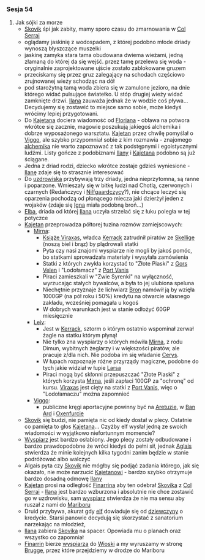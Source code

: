 ### Sesja 54
1. Jak sójki za morze
    - [Skovik](#p_skovik) śpi jak zabity, mamy sporo czasu do zmarnowania w [Col Serrai](#l_col_serrai)
    - oglądamy jaskinię z wodospadem, z której podobno młode driady wynoszą błyszczące muszelki
    - jaskinę zamyka stara tama obudowana dwiema wieżami, jedną złamaną do której da się wejść. przez tamę przelewa się woda - oryginalnie zaprojektowane ujście zostało zablokowane gruzem
    - przeciskamy się przez gruz zalegający na schodach częściowo zrujnowanej wieży schodząc na dół
    - pod starożytną tamą woda zbiera się w zamulone jezioro, na dnie którego widać pulsujące światełko. U stóp drugiej wieży widać zamknięte drzwi. [Ilana](#g_ilana) zauważa jednak że w wodzie coś pływa... Decydujemy się zostawić to miejsce samo sobie, może kiedyś wrócimy lepiej przygotowani.
    - Do [Kajetana](#g_kajetan) dociera wiadomość od [Floriana](#p_florian_z_vicovaro) - obława na potwora wkrótce się zacznie, magowie poszukują jakiegoś alchemika i dobrze wyposażonego warsztatu. [Kajetan](#g_kajetan) przez chwilę pomyślał o [Viggo](#p_viggo_regner), ale szybko przypomniał sobie z kim rozmawia - znajomego [alchemika](#p_viggo_regner) nie warto zapoznawać z tak podstępnymi i egoistycznymi ludźmi. Listy gończe z podobiznami [Ilany](#g_ilana) i [Kajetana](#g_kajetan) podobno są już ściągane.
    - Jedna z driad rodzi, dziecko wkrótce zostaje gdzieś wyniesione - [Ilanę](#g_ilana) zdaje się to strasznie interesować
    - Do [uzdrowiska](#l_col_serrai) przybywają trzy driady, jedna nieprzytomna, są ranne i poparzone. Wmieszały się w bitkę ludzi nad Chotlą, czerwonych i czarnych (Redańczycy i [Nilfgaardczycy](#l_nilfgaard)?), nie chcące leczyć się oparzenia pochodzą od płonącego miecza jaki dzierżył jeden z wojaków (zdaje się [Igna](#p_igna) miała podobną broń...)
    - [Elba](#p_elba), driada od której [Ilana](#g_ilana) uczyła strzelać się z łuku poległa w tej potyczce
    - [Kajetan](#g_kajetan) przeprowadza półtorej tuzina rozmów zamiejscowych:
        - [Mirna](#p_mirna):
            - [Książe Viraxas](#p_ksiaze_viraxas), władca [Kerrack](#l_kerrack) zatrudnił piratów ze [Skellige](#l_wyspy_skellige) (noszą biel i brąz) by plądrowali statki
            - Pyta czy nasi znajomi wyspiarze nie mogli by jakoś pomóc, bo statkami sprowadzała materiały i wysyłała zamówienia
            - Statki z których zwykła korzystać to "Złote Piaski" z [Gors Velen](#l_gors_velen) i "Lodołamacz" z [Port Vanis](#l_port_vanis)
            - Piraci zamieszkali w "Zwie Syrenki" na wyłączność, wyrzucając stałych bywalców, a była to jej ulubiona speluna
            - Niechętnie przyznaje że lichwiarz [Bron](#p_bron) namówił ją by wzięła 1000GP (na pół roku i 50%) kredytu na otwarcie własnego zakładu, wcześniej pomagała u kogoś
            - W dobrych warunkach jest w stanie odłożyć 60GP miesięcznie
        - [Leiv](#p_leiv):
            - Jest w [Kerrack](#l_kerrack), sztorm o którym ostatnio wspominał zerwał żagle na statku którym płynął
            - Nie tylko zna wyspiarzy o których mówiła [Mirna](#p_mirna), z rodu Dimun, wybitnych żeglarzy i w większości piratów, ale pracuje z/dla nich. Nie podoba im się władanie [Cerys](#p_cerys).
            - W łupach rozpoznaje różne przyrządy magiczne, podobne do tych jakie widział w łupie [Larsa](#p_lars)
            - Piraci mogą być skłonni przepuszczać "Złote Piaski" z których korzysta [Mirna](#p_mirna), jeśli zapłaci 100GP za "ochronę" od kursu. [Viraxas](#p_ksiaze_viraxas) jest cięty na statki z [Port Vanis](#l_port_vanis), więc o "Lodołamaczu" można zapomnieć
        - [Viggo](#p_viggo_regner):
            - publiczne kręgi aportacyjne powinny być na [Aretuzie](#l_wyspa_thanedd), w [Ban Ard](#l_ban_ard) i [Oxenfurcie](#l_oxenfurt)
    - [Skovik](#p_skovik) się budzi, nie pamięta nic od kiedy dostał w plecy. Ostatnie co pamięta to głos [Kajetana](#g_kajetan)... Czyżby elf wysłał jedną ze swoich wiadomości w wyjątkowo niefortunnym momencie?
    - [Wyspiarz](#p_skovik) jest bardzo osłabiony. Jego plecy zostały odbudowane i bardzo prawdopodobne że wróci kiedyś do pełni sił, jednak [Aglais](#p_aglais) stwierdza że minie kolejnych kilka tygodni zanim będzie w stanie podróżować albo walczyć
    - Algais pyta czy [Skovik](#p_skovik) nie mógłby się podjąć zadania którego, jak się okazało, nie może narzucić [Kajetanowi](#g_kajetan) - bardzo szybko otrzymuje bardzo dosadną odmowę [Ilany](#g_ilana)
    - [Kajetan](#g_kajetan) prosi na odległość [Finarrina](#p_druid_finarrin) aby ten odebrał [Skovika](#p_skovik) z [Col Serrai](#l_col_serrai) - [Ilana](#g_ilana) jest bardzo wzburzona i absolutnie nie chce zostawić go w uzdrowisku, sam [wyspiarz](#p_skovik) stwierdza że nie ma sensu aby ruszał z nami do [Mariboru](#l_maribor)
    - Druid przybywa, akurat gdy [elf](#g_kajetan) dowiaduje się od [dziewczyny](#p_mirna) o kredycie. <a title="Starsi Panowie Dwaj">Starsi panowie</a> decydują się skorzystać z sanatorium narzekając na młodzież,
    - [Ilana](#g_ilana) zabiera [Skovika](#p_skovik) na spacer. Opowiada mu o planach oraz wszystko co zapomniał
    - [Finarrin](#p_druid_finarrin) bierze [wyspiarza](#p_skovik) do [Wioski](#l_wioska) a my wyruszamy w stronę [Brugge](#l_m_brugge), przez które przejdziemy w drodze do Mariboru